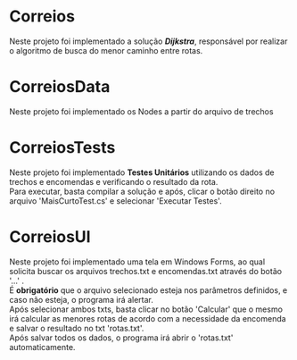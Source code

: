 # Correios
Neste projeto foi implementado a solução <b><i>Dijkstra</i></b>, responsável por realizar o algoritmo de busca do menor caminho entre rotas.

# CorreiosData
Neste projeto foi implementado os Nodes a partir do arquivo de trechos

# CorreiosTests
Neste projeto foi implementado <b>Testes Unitários</b> utilizando os dados de trechos e encomendas e verificando o resultado da rota.
<br>Para executar, basta compilar a solução e após, clicar o botão direito no arquivo 'MaisCurtoTest.cs' e selecionar 'Executar Testes'.

# CorreiosUI
Neste projeto foi implementado uma tela em Windows Forms, ao qual solicita buscar os arquivos trechos.txt e encomendas.txt através do botão '...' .
<br>É <b>obrigatório</b> que o arquivo selecionado esteja nos parâmetros definidos, e caso não esteja, o programa irá alertar.
<br>Após selecionar ambos txts, basta clicar no botão 'Calcular' que o mesmo irá calcular as menores rotas de acordo com a necessidade da encomenda e salvar o resultado no txt 'rotas.txt'. 
<br>Após salvar todos os dados, o programa irá abrir o 'rotas.txt' automaticamente.
